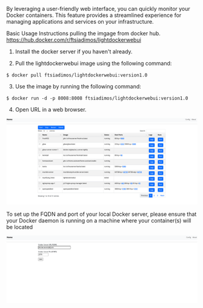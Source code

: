 By leveraging a user-friendly web interface, you can quickly monitor your Docker containers. This feature provides a streamlined experience for managing applications and services on your infrastructure.

Basic Usage Instructions pulling the imgage from docker hub. https://hub.docker.com/r/ftsiadimos/lightdockerwebui

1. Install the docker server if you haven't already.

2. Pull the lightdockerwebui image using the following command:
```
$ docker pull ftsiadimos/lightdockerwebui:version1.0 
```
3. Use the image by running the following command:
```
$ docker run -d -p 8008:8008 ftsiadimos/lightdockerwebui:version1.0 
```
4. Open URL in a web browser.

<img src="mis/image1.png" width="800" />

To set up the FQDN and port of your local Docker server, please ensure that your Docker daemon is running on a machine where your container(s) will be located

<img src="mis/image2.png" width="800" />
